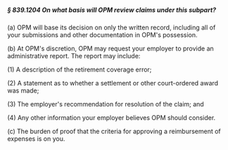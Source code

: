 ##### § 839.1204 On what basis will OPM review claims under this subpart? #####

(a) OPM will base its decision on only the written record, including all of your submissions and other documentation in OPM's possession.

(b) At OPM's discretion, OPM may request your employer to provide an administrative report. The report may include:

(1) A description of the retirement coverage error;

(2) A statement as to whether a settlement or other court-ordered award was made;

(3) The employer's recommendation for resolution of the claim; and

(4) Any other information your employer believes OPM should consider.

(c) The burden of proof that the criteria for approving a reimbursement of expenses is on you.